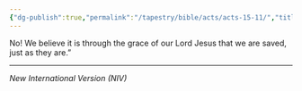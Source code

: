 ```yaml
---
{"dg-publish":true,"permalink":"/tapestry/bible/acts/acts-15-11/","title":"Acts 15:11","hide":true,"tags":["bible-verse","bible-verse"],"dgHomeLink":true,"dgShowLocalGraph":true,"dgEnableSearch":true}
---
```


No! We believe it is through the grace of our Lord Jesus that we are saved, just as they are.”

---
*New International Version (NIV)*
